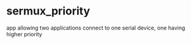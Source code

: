 # sermux_priority
app allowing two applications connect to one serial device, one having higher priority 
